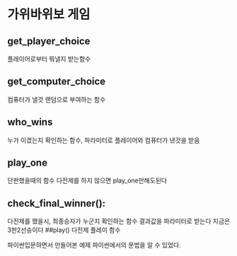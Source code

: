 # 가위바위보 게임

## get_player_choice
플레이어로부터 뭐낼지 받는함수
## get_computer_choice
컴퓨터가 낼것 랜덤으로 부여하는 함수
## who_wins
누가 이겼는지 확인하는 함수, 파라미터로 플레이어와 컴퓨터가 낸것을 받음
## play_one
단판했을때의 함수 다전제를 하지 않으면 play_one만해도된다
## check_final_winner():
다전제를 했을시, 최종승자가 누군지 확인하는 함수 결과값을 파라미터로 받는다 지금은 3판2선승이다
##play()
다전제 플레이 함수

파이썬입문하면서 만들어본 예제 파이썬에서의 문법을 알 수 있었다.
